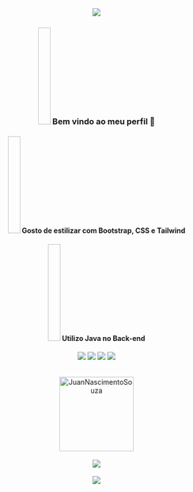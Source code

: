 <div align=center>
<img src="https://capsule-render.vercel.app/api?type=waving&&color=0:00008B,100:a82da8&height=100%&section=header&animation=blink&fontAlignY=90&fontSize=5&fontAlign=5&text=Não%20leia&fontColor=999999&desc=Você%20perdeu&descSize=5&descAlign=95&descAlignY=90" />
</div>

<div align=center>
<h3> <img width = 5%; height = 5%> Bem vindo ao meu perfil 👋</h3>
<h4> <img width = 5%; height = 5%> Gosto de estilizar com Bootstrap, CSS e Tailwind</h4>
<h4> <img width = 5%; height = 5%> Utilizo Java no Back-end</h4>
</div>

<div align="center">
  
  <!-- Work Links -->
  <a href="https://github.com/JuanNascimentoSouza" target="_blank"><img src="https://img.shields.io/badge/GitHub-100000?style=for-the-badge&logo=github&logoColor=white" target="_blank"></a>
  <a href="https://www.linkedin.com/in/juan-nascimento-38769b1b7/" target="_blank"><img src="https://img.shields.io/badge/-LinkedIn-%230077B5?style=for-the-badge&logo=linkedin&logoColor=white" target="_blank"></a>
  <a href="https://instagram.com/juan_n_souza/" target="_blank"><img src="https://img.shields.io/badge/-Instagram-%23E4405F?style=for-the-badge&logo=instagram&logoColor=white" target="_blank"></a>
  <a href = "mailtojuan.nascimento.999@gmail.com"><img src="https://img.shields.io/badge/Gmail-D14836?style=for-the-badge&logo=gmail&logoColor=white"></a>
  
 <br>
  
  <div align="center">
<img align="center" height="150px"  src="https://github-readme-stats-git-masterrstaa-rickstaa.vercel.app/api/top-langs?username=JuanNascimentoSouza&show_icons=true&locale=en&layout=compact&theme=dracula" alt="JuanNascimentoSouza" />
    
<br>
<br>
    
<div align="center">
  <img src="https://skillicons.dev/icons?i=java,spring,html,bootstrap,css,tailwind,js,react,nodejs,git,github,vscode"></img>
</div>

<br>

<img src="https://media1.giphy.com/media/v1.Y2lkPTc5MGI3NjExY3VjeGhxbHhibTB6cjAxazlxMGtlY2F6cjF5dGQ0cnM5bmh2bXNiaCZlcD12MV9pbnRlcm5hbF9naWZfYnlfaWQmY3Q9Zw/JhUKz1DYkaIpHEV83H/giphy.gif">
